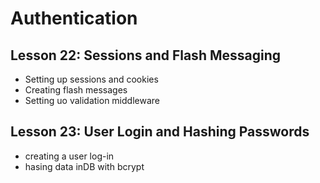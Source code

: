 # Authentication

## Lesson 22: Sessions and Flash Messaging

- Setting up sessions and cookies
- Creating flash messages 
- Setting uo validation middleware

## Lesson 23: User Login and Hashing Passwords

- creating a user log-in
- hasing data inDB with bcrypt